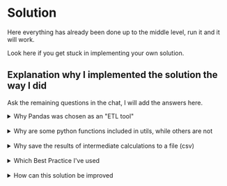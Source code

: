 # Solution

Here everything has already been done up to the middle level, run it and it will work.

Look here if you get stuck in implementing your own solution.

## Explanation why I implemented the solution the way I did
Ask the remaining questions in the chat, I will add the answers here.

<details>
<summary>Why Pandas was chosen as an "ETL tool"</summary>
<br>

* This is a widely used package
* Helps you get used to the concept of DataFrame, the experience with which can then be reused with PySpark
* Decided to start with something that doesn't require another docker container (e.g. PySpark) so as not to bloat the episode
</details>
<br>

<details>
<summary>Why are some python functions included in utils, while others are not</summary>
<br>

* In utils there are functions that are used in different dags (imported several times)
* Also there are functions that will most likely be reused in the future
* Custom, “one-time” functions were left inside the .py file within a dag

</details>
<br>

<details>
<summary>Why save the results of intermediate calculations to a file (csv)</summary>
<br>

* Airflow, even with TaskFlow, direct data transfer between tasks should be avoided (because XCOM is used which relies on backend database and the solution wouldn't be scalable)
* To access data from another task from one task, you need to put the result in some kind of storage (serialize and save)
* Stages are divided into tasks to maintain scaling. The Transform and Load processes themselves can be much more complex and longer, so you shouldn’t combine them with Extract
* You can see the status of tasks and have the opportunity to execute them again (very convenient during debugging process and even after then) by making changes to the DAG and making Clear on the Task Instance

</details>
<br>

<details>
<summary>Which Best Practice I've used</summary>
<br>

Python:
* Moved repetitive operations into functions, and repeated functions into a separate imported package (DRY principle)
* Type hints for function parameters and its result
* Global variables are named in UPPERCASE, internal functions begin with "_"
* Specify the file encoding when writing and reading, and select the separator (sep) as a character that cannot appear in the data
* Long variable names replace most comments, the code strives to be "self-documenting"
* When handling errors, use as precise Exceptions as possible

Storage:
* Record time in UTC
* Adding technical fields for further operations with data
* Generate DDL for tables and create them in a separate step before inserting data
* Use fast and reliable idempotent loading into staging via truncate - insert
* Use incremental loading into target

Airflow:
* Specified doc-string at the beginning of every dag and almost every function
* Logging at debug and info levels
* Use tags to organize DAGs
* Form the name of the intermediate files so that a repeated launch will overwrite the previously created file for the task instance, and a new dag run will create a new file
* DAG does not start again until the previous one has completed (so as not to spoil staging)
* To organize tasks, a group task is used, starting and ending empty tasks
* Processing is divided into steps, almost all of which can be safely restarted (except for non-idempotent load, but this is debatable -- should it or shouldn't be idempotent without other steps)
* Where convenient, use operators suitable for this purpose instead of hooks and custom python code
* Using Variables, Connections

</details>
<br>

<details>
<summary>How can this solution be improved</summary>
<br>

* Generate DAG for each table separately, reduce coupling
* Import packages inside functions where they are used
* When retrieving data from a source, list columns separated by commas explicitly, do not use SELECT * FROM
* Move reading and writing from intermediate files into separate functions in order to abstract from the CSV format and be able to replace it in one place
* It would be better to update in batches rather than as a large query
* Configure even more parameters, such as "minimum and maximum possible time for eff_* columns", width of the window for possibly changed data

</details>